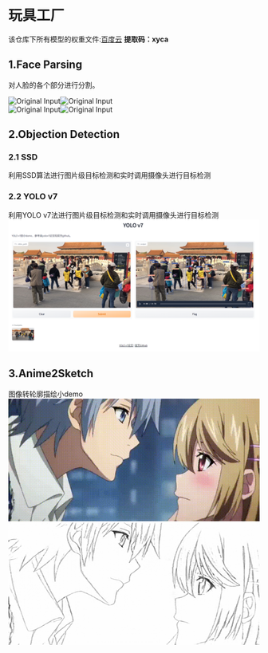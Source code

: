 # 玩具工厂


该仓库下所有模型的权重文件:[百度云](https://pan.baidu.com/s/1mD1ORh4TfWZsjcpZCoFDlg) **提取码：xyca**

## 1.Face Parsing
对人脸的各个部分进行分割。

<img src="./FaceParsing/results/qiushuzhen.png" height="256" width="256" alt="Original Input"><img src="./FaceParsing/results/qiushuzhen_mode0.png" height="256" width="256" alt="Original Input">
<br/>
<img src="./FaceParsing/results/qiushuzhen_mode1.png" height="256" width="256" alt="Original Input"><img src="./FaceParsing/results/qiushuzhen_mode2.png" height="256" width="256" alt="Original Input">

## 2.Objection Detection
### 2.1 SSD
利用SSD算法进行图片级目标检测和实时调用摄像头进行目标检测
### 2.2 YOLO v7
利用YOLO v7法进行图片级目标检测和实时调用摄像头进行目标检测
<img src="./ObjectDetection/YOLOv7/pics/gradio_demo.png" alt="Original Input">
## 3.Anime2Sketch
图像转轮廓描绘小demo
<img src="./Anime2Sketch/images/abcd.gif" alt="Original Input"><img src="./Anime2Sketch/images/abcd_sketch.gif" alt="Original Input">
